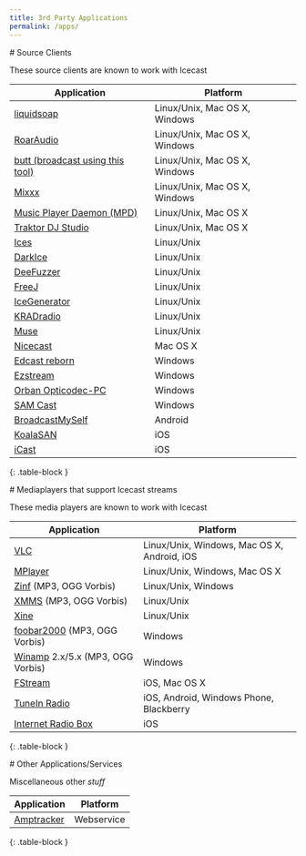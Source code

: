 ```yaml
---
title: 3rd Party Applications
permalink: /apps/
---
```

<div class="article" id="source-clients" markdown="1">
# Source Clients

These source clients are known to work with Icecast

|Application                                |Platform                     |
|-------------------------------------------|-----------------------------|
|[liquidsoap][liquidsoap]                   |Linux/Unix, Mac OS X, Windows|
|[RoarAudio][roaraudio]                     |Linux/Unix, Mac OS X, Windows|
|[butt (broadcast using this tool)][butt]   |Linux/Unix, Mac OS X, Windows|
|[Mixxx][mixxx]                             |Linux/Unix, Mac OS X, Windows|
|[Music Player Daemon (MPD)][mpd]           |Linux/Unix, Mac OS X         |
|[Traktor DJ Studio][traktor-dj-studio]     |Linux/Unix, Mac OS X         |
|[Ices][ices]                               |Linux/Unix                   |
|[DarkIce][darkice]                         |Linux/Unix                   |
|[DeeFuzzer][deefuzzer]                     |Linux/Unix                   |
|[FreeJ][freej]                             |Linux/Unix                   |
|[IceGenerator][icegenerator]               |Linux/Unix                   |
|[KRADradio][kradradio]                     |Linux/Unix                   |
|[Muse][muse]                               |Linux/Unix                   |
|[Nicecast][nicecast]                       |Mac OS X                     |
|[Edcast reborn][edcast-reborn]             |Windows                      |
|[Ezstream][ezstream]                       |Windows                      |
|[Orban Opticodec-PC][orban-opticode-pc]    |Windows                      |
|[SAM Cast][sam-cast]                       |Windows                      |
|[BroadcastMySelf][broadcastmyself]         |Android                      |
|[KoalaSAN][koalasan]                       |iOS                          |
|[iCast][icast]                             |iOS                          |
{: .table-block }

[butt]: http://butt.sourceforge.net/
[darkice]: https://code.google.com/p/darkice/
[deefuzzer]: https://pypi.python.org/pypi/DeeFuzzer/
[edcast-reborn]: http://code.google.com/p/edcast-reborn/
[ezstream]: http://www.icecast.org/ezstream.php
[freej]: http://freej.org
[icast]: http://icast.anthonymyatt.net/
[icegenerator]: http://sourceforge.net/projects/icegenerator/
[ices]: http://www.icecast.org/ices.php
[kradradio]: http://kradradio.com/
[liquidsoap]: http://liquidsoap.fm/
[mixxx]: http://mixxx.org/
[muse]: http://muse.dyne.org/
[mpd]: http://www.musicpd.org/
[nicecast]: http://www.rogueamoeba.com/nicecast/
[orban-opticode-pc]: http://www.orban.com/orban/products/stream/1010_overview.html
[roaraudio]: http://roaraudio.keep-cool.org/roaraudio.html
[sam-cast]: http://spacial.com/sam-cast
[traktor-dj-studio]: http://www.native-instruments.com/en/traktor/
[broadcastmyself]: http://novastreamapps.blogspot.fr
[koalasan]: http://koalasan.net

</div>

<div class="article" id="players" markdown="1">
# Mediaplayers that support Icecast streams

These media players are known to work with Icecast

|Application                                |Platform                                       |
|-------------------------------------------|-----------------------------------------------|
|[VLC][vlc]                                 |Linux/Unix, Windows, Mac OS X, Android, iOS    |
|[MPlayer][mplayer]                         |Linux/Unix, Windows, Mac OS X                  |
|[Zinf][zinf] (MP3, OGG Vorbis)             |Linux/Unix, Windows                            |
|[XMMS][xmms] (MP3, OGG Vorbis)             |Linux/Unix                                     |
|[Xine][xine]                               |Linux/Unix                                     |
|[foobar2000][foobar2000] (MP3, OGG Vorbis) |Windows                                        |
|[Winamp][winamp] 2.x/5.x (MP3, OGG Vorbis) |Windows                                        |
|[FStream][fstream]                         |iOS, Mac OS X                                  |
|[TuneIn Radio][tunein-radio]               |iOS, Android, Windows Phone, Blackberry        |
|[Internet Radio Box][internet-radio-box]   |iOS                                            |
{: .table-block }

[foobar2000]: http://www.foobar2000.org/
[winamp]: http://www.winamp.com/
[xmms]: http://www.xmms.org/
[zinf]: http://zinf.sourceforge.net/
[mplayer]: http://www.mplayerhq.hu/
[xine]: http://www.xine-project.org/
[vlc]: http://www.videolan.org/vlc/
[fstream]: http://www.sourcemac.com/?page=fstream
[tunein-radio]: http://tunein.com/get-tunein/
[internet-radio-box]: http://www.eingrad.com/products/internet-radio-box/

</div>

<div class="article" id="misc" markdown="1">
# Other Applications/Services

Miscellaneous other _stuff_

|Application                                |Platform                                       |
|-------------------------------------------|-----------------------------------------------|
|[Amptracker][amptracker]                   |Webservice                                     |
{: .table-block }

[amptracker]: http://amptracker.com/

</div>
